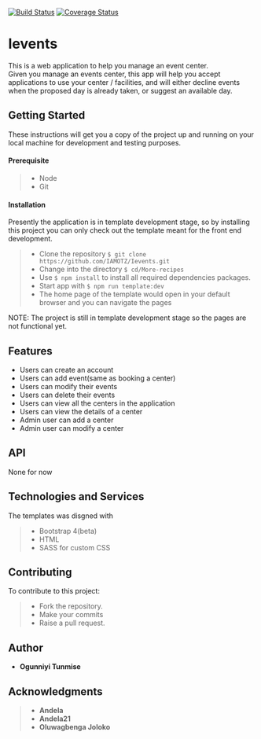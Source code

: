 [![Build Status](https://travis-ci.org/IAMOTZ/Ievents.svg?branch=develop)](https://travis-ci.org/IAMOTZ/Ievents)
[![Coverage Status](https://coveralls.io/repos/github/IAMOTZ/Ievents/badge.svg)](https://coveralls.io/github/IAMOTZ/Ievents)  
# Ievents
This is a web application to help you manage an event center.  
Given you manage an events center, this app will help you accept applications to use your center / facilities, and will either decline events when the proposed day is already taken, or suggest an available day.

## Getting Started

These instructions will get you a copy of the project up and running on your local machine for development and testing purposes.

#### Prerequisite
>- Node
>- Git

#### Installation
Presently the application is in template development stage, so by installing this project you can only check out the template meant for the front end development.
>- Clone the repository `$ git clone https://github.com/IAMOTZ/Ievents.git`
>- Change into the directory `$ cd/More-recipes`
>- Use `$ npm install` to install all required dependencies packages.
>- Start app with `$ npm run template:dev`
>- The home page of the template would open in your default browser and you can navigate the pages

NOTE: The project is still in template development stage so the pages are not functional yet.

## Features
* Users can create an account
* Users can add event(same as booking a center)
* Users can modify their events
* Users can delete their events
* Users can view all the centers in the application 
* Users can view the details of a center
* Admin user can add a center
* Admin user can modify a center

## API

None for now

## Technologies and Services

The templates was disgned with
>- Bootstrap 4(beta)
>- HTML
>- SASS for custom CSS


## Contributing
To contribute to this project:
>- Fork the repository.
>- Make your commits
>- Raise a pull request.


## Author

* **Ogunniyi Tunmise** 

## Acknowledgments

>- **Andela** 
>- **Andela21**
>- **Oluwagbenga Joloko**